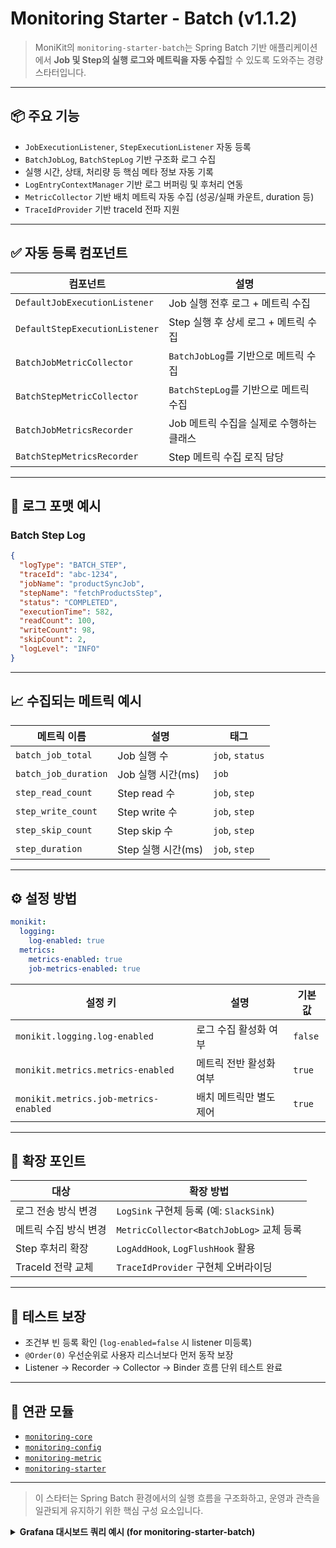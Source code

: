 # Monitoring Starter - Batch (v1.1.2)

> MoniKit의 `monitoring-starter-batch`는 Spring Batch 기반 애플리케이션에서
> **Job 및 Step의 실행 로그와 메트릭을 자동 수집**할 수 있도록 도와주는 경량 스타터입니다.

---

## 📦 주요 기능

- `JobExecutionListener`, `StepExecutionListener` 자동 등록
- `BatchJobLog`, `BatchStepLog` 기반 구조화 로그 수집
- 실행 시간, 상태, 처리량 등 핵심 메타 정보 자동 기록
- `LogEntryContextManager` 기반 로그 버퍼링 및 후처리 연동
- `MetricCollector` 기반 배치 메트릭 자동 수집 (성공/실패 카운트, duration 등)
- `TraceIdProvider` 기반 traceId 전파 지원

---

## ✅ 자동 등록 컴포넌트

| 컴포넌트 | 설명 |
|----------|------|
| `DefaultJobExecutionListener` | Job 실행 전후 로그 + 메트릭 수집 |
| `DefaultStepExecutionListener` | Step 실행 후 상세 로그 + 메트릭 수집 |
| `BatchJobMetricCollector` | `BatchJobLog`를 기반으로 메트릭 수집 |
| `BatchStepMetricCollector` | `BatchStepLog`를 기반으로 메트릭 수집 |
| `BatchJobMetricsRecorder` | Job 메트릭 수집을 실제로 수행하는 클래스 |
| `BatchStepMetricsRecorder` | Step 메트릭 수집 로직 담당 |

---

## 🧾 로그 포맷 예시

### Batch Step Log
```json
{
  "logType": "BATCH_STEP",
  "traceId": "abc-1234",
  "jobName": "productSyncJob",
  "stepName": "fetchProductsStep",
  "status": "COMPLETED",
  "executionTime": 582,
  "readCount": 100,
  "writeCount": 98,
  "skipCount": 2,
  "logLevel": "INFO"
}
```

---

## 📈 수집되는 메트릭 예시

| 메트릭 이름 | 설명 | 태그 |
|-------------|------|------|
| `batch_job_total` | Job 실행 수 | `job`, `status` |
| `batch_job_duration` | Job 실행 시간(ms) | `job` |
| `step_read_count` | Step read 수 | `job`, `step` |
| `step_write_count` | Step write 수 | `job`, `step` |
| `step_skip_count` | Step skip 수 | `job`, `step` |
| `step_duration` | Step 실행 시간(ms) | `job`, `step` |

---

## ⚙️ 설정 방법

```yaml
monikit:
  logging:
    log-enabled: true
  metrics:
    metrics-enabled: true
    job-metrics-enabled: true
```

| 설정 키 | 설명 | 기본값 |
|----------|------|--------|
| `monikit.logging.log-enabled` | 로그 수집 활성화 여부 | `false` |
| `monikit.metrics.metrics-enabled` | 메트릭 전반 활성화 여부 | `true` |
| `monikit.metrics.job-metrics-enabled` | 배치 메트릭만 별도 제어 | `true` |

---

## 🔧 확장 포인트

| 대상 | 확장 방법 |
|-------|-----------|
| 로그 전송 방식 변경 | `LogSink` 구현체 등록 (예: `SlackSink`) |
| 메트릭 수집 방식 변경 | `MetricCollector<BatchJobLog>` 교체 등록 |
| Step 후처리 확장 | `LogAddHook`, `LogFlushHook` 활용 |
| TraceId 전략 교체 | `TraceIdProvider` 구현체 오버라이딩 |

---

## 🧪 테스트 보장

- 조건부 빈 등록 확인 (`log-enabled=false` 시 listener 미등록)
- `@Order(0)` 우선순위로 사용자 리스너보다 먼저 동작 보장
- Listener → Recorder → Collector → Binder 흐름 단위 테스트 완료

---

## 🔗 연관 모듈

- [`monitoring-core`](../monitoring-core)
- [`monitoring-config`](../monitoring-config)
- [`monitoring-metric`](../monitoring-metric)
- [`monitoring-starter`](../monitoring-starter)

---

> 이 스타터는 Spring Batch 환경에서의 실행 흐름을 구조화하고, 운영과 관측을 일관되게 유지하기 위한 핵심 구성 요소입니다.


<details>
<summary><strong>Grafana 대시보드 쿼리 예시 (for monitoring-starter-batch)</strong></summary>

# 📊 Grafana 대시보드 쿼리 예시 (for monitoring-starter-batch)
> 이 문서는 `monitoring-starter-batch`에서 자동 수집되는 Prometheus 메트릭을 기반으로
> Grafana에서 시각화할 수 있는 쿼리 예시를 제공합니다.

---

## ✅ 배치 Job 메트릭

### 1. Job 실행 횟수 (성공/실패)
```promql
sum by (job, status) (batch_job_total)
```

### 2. Job 평균 실행 시간 (ms)
```promql
avg by (job) (rate(batch_job_duration_sum[5m]) / rate(batch_job_duration_count[5m]))
```

### 3. Job 성공률 (%)
```promql
sum by (job) (batch_job_total{status="success"})
/ ignoring(status) 
(sum by (job) (batch_job_total)) * 100
```

---

## 🔍 배치 Step 메트릭

### 4. Step별 처리량 (write 기준)
```promql
sum by (job, step) (step_write_count)
```

### 5. Step 평균 실행 시간
```promql
avg by (step) (rate(step_duration_sum[5m]) / rate(step_duration_count[5m]))
```

### 6. Step 누적 스킵 수
```promql
sum by (job, step) (step_skip_count)
```

### 7. Step duration 상위 5개 (가장 오래 걸리는 Step)
```promql
topk(5, avg by (step) (rate(step_duration_sum[5m]) / rate(step_duration_count[5m])))
```

---

## 📁 참고 메트릭 명세

| 메트릭 이름 | 설명 | 태그 |
|-------------|------|------|
| `batch_job_total` | Job 실행 횟수 | `job`, `status` |
| `batch_job_duration` | Job 실행 시간(ms) | `job` |
| `step_read_count` | Step read 수 | `job`, `step` |
| `step_write_count` | Step write 수 | `job`, `step` |
| `step_skip_count` | Step skip 수 | `job`, `step` |
| `step_duration` | Step 실행 시간(ms) | `job`, `step` |

---

> 이 쿼리들을 통해 운영 중인 배치의 성능, 안정성, 병목 구간 등을 효과적으로 모니터링할 수 있습니다.
> Prometheus + Grafana 환경에서 대시보드에 직접 적용해보세요.

</details>